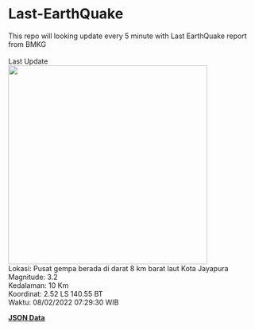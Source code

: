 # Last-EarthQuake
This repo will looking update every 5 minute with Last EarthQuake report from BMKG
<br>
<br>
Last Update
<br>
<img src="https://ews.bmkg.go.id/TEWS/data/20220208072930.mmi.jpg" width="400"/>
<br>
Lokasi: Pusat gempa berada di darat 8 km barat laut Kota Jayapura <br>
Magnitude: 3.2 <br>
Kedalaman: 10 Km <br>
Koordinat: 2.52 LS 140.55 BT <br>
Waktu: 08/02/2022 07:29:30 WIB <br>

<a href="./data/data.json">**JSON Data**</a>
